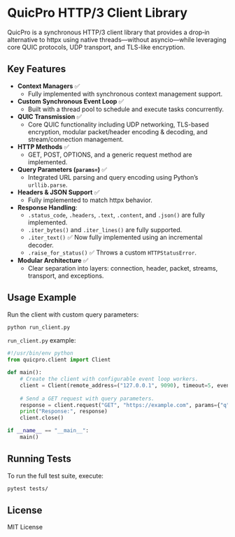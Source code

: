 # QuicPro HTTP/3 Client Library

QuicPro is a synchronous HTTP/3 client library that provides a drop‑in alternative to httpx using native threads—without asyncio—while leveraging core QUIC protocols, UDP transport, and TLS-like encryption.

## Key Features

- **Context Managers** :white_check_mark: 
  - Fully implemented with synchronous context management support.
- **Custom Synchronous Event Loop** :white_check_mark: 
  - Built with a thread pool to schedule and execute tasks concurrently.
- **QUIC Transmission** :white_check_mark: 
  - Core QUIC functionality including UDP networking, TLS-based encryption, modular packet/header encoding & decoding, and stream/connection management.
- **HTTP Methods** :white_check_mark: 
  - GET, POST, OPTIONS, and a generic request method are implemented.
- **Query Parameters (`params=`)** :white_check_mark: 
  - Integrated URL parsing and query encoding using Python’s `urllib.parse`.
- **Headers & JSON Support** :white_check_mark: 
  - Fully implemented to match httpx behavior.
- **Response Handling**:
  - `.status_code`, `.headers`, `.text`, `.content`, and `.json()` are fully implemented.
  - `.iter_bytes()` and `.iter_lines()` are fully supported.
  - `.iter_text()` :white_check_mark: Now fully implemented using an incremental decoder.
  - `.raise_for_status()` :white_check_mark: Throws a custom `HTTPStatusError`.
- **Modular Architecture** :white_check_mark: 
  - Clear separation into layers: connection, header, packet, streams, transport, and exceptions.

## Usage Example

Run the client with custom query parameters:

~~~bash
python run_client.py
~~~

`run_client.py` example:
~~~python
#!/usr/bin/env python
from quicpro.client import Client

def main():
    # Create the client with configurable event loop workers.
    client = Client(remote_address=("127.0.0.1", 9090), timeout=5, event_loop_max_workers=4)
    
    # Send a GET request with query parameters.
    response = client.request("GET", "https://example.com", params={"q": "test"})
    print("Response:", response)
    client.close()

if __name__ == "__main__":
    main()
~~~

## Running Tests

To run the full test suite, execute:
~~~bash
pytest tests/
~~~

## License

MIT License